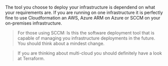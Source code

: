 

The tool you choose to deploy your infrastructure is dependend on what your requirements are. 
If you are running on one infrastructure it is perfectly fine to use Cloudformation an AWS, Azure ARM on Azure or SCCM on your on-premises infrastructure.

> For those using SCCM: Is this the software deployment tool that is capable of managing you infrastructure deployments in the future. You should think about a mindest change.

> If you are thinking about multi-cloud you should definitely have a look at Terraform.